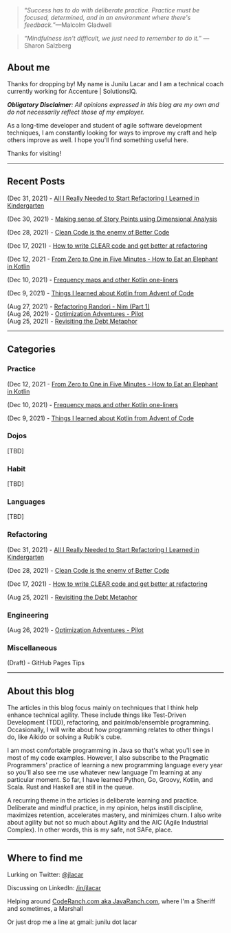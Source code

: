 ###### &nbsp;
> &ldquo;_Success has to do with deliberate practice. Practice must be focused,
> determined, and in an environment where there's feedback._&rdquo;&mdash;Malcolm Gladwell

> &ldquo;_Mindfulness isn't difficult, we just need to remember to do it._&rdquo;
> &mdash;Sharon Salzberg

## About me

Thanks for dropping by! My name is Junilu Lacar and I am a technical coach currently working for Accenture |
SolutionsIQ.

_**Obligatory Disclaimer**: All opinions expressed in this blog are my own and do not necessarily reflect those of my
employer._

As a long-time developer and student of agile software development techniques, I am constantly looking for ways to
improve my craft and help others improve as well. I hope you'll find something useful here.

Thanks for visiting!

----

## Recent Posts

(Dec 31, 2021) - [All I Really Needed to Start Refactoring I Learned in Kindergarten](/refactoring/all-i-needed-to-start-refactoring.md)

(Dec 30, 2021) - [Making sense of Story Points using Dimensional Analysis](/agile/make-sense-of-points.md)

(Dec 28, 2021) - [Clean Code is the enemy of Better Code](/refactoring/clean-code-is-the-enemy.md)

(Dec 17, 2021) - [How to write CLEAR code and get better at refactoring](refactoring/clear-code.md)

(Dec 12, 2021 - [From Zero to One in Five Minutes - How to Eat an Elephant in Kotlin](kotlin/0to1in5.md)

(Dec 10, 2021) - [Frequency maps and other Kotlin one-liners](kotlin/kotlin-oneliners.md)

(Dec 9, 2021) - [Things I learned about Kotlin from Advent of Code](kotlin/aoc-learnings.md)

(Aug 27, 2021) - [Refactoring Randori - Nim (Part 1)](refactoring/nim-1.md)  
(Aug 26, 2021) - [Optimization Adventures - Pilot](coding/premature-optimization-1.md)  
(Aug 25, 2021) - [Revisiting the Debt Metaphor](refactoring/revisiting-tech-debt.md)

----

## Categories

### Practice

(Dec 12, 2021 - [From Zero to One in Five Minutes - How to Eat an Elephant in Kotlin](kotlin/0to1in5.md)

(Dec 10, 2021) - [Frequency maps and other Kotlin one-liners](kotlin/kotlin-oneliners.md)

(Dec 9, 2021) - [Things I learned about Kotlin from Advent of Code](kotlin/aoc-learnings.md)

### Dojos

[TBD]

### Habit

[TBD]

### Languages

[TBD]

### Refactoring

(Dec 31, 2021) - [All I Really Needed to Start Refactoring I Learned in Kindergarten](/refactoring/all-i-needed-to-start-refactoring.md)

(Dec 28, 2021) - [Clean Code is the enemy of Better Code](/refactoring/clean-code-is-the-enemy.md)

(Dec 17, 2021) - [How to write CLEAR code and get better at refactoring](refactoring/clear-code.md)

(Aug 25, 2021) - [Revisiting the Debt Metaphor](refactoring/revisiting-tech-debt.md)

### Engineering

(Aug 26, 2021) - [Optimization Adventures - Pilot](coding/premature-optimization-1.md)

### Miscellaneous

(Draft) - GitHub Pages Tips

----

## About this blog

The articles in this blog focus mainly on techniques that I think help enhance technical agility. These include things
like Test-Driven Development (TDD), refactoring, and pair/mob/ensemble programming. Occasionally, I will write about how
programming relates to other things I do, like Aikido or solving a Rubik's cube.

I am most comfortable programming in Java so that's what you'll see in most of my code examples. However, I also
subscribe to the Pragmatic Programmers' practice of learning a new programming language every year so you'll also see me
use whatever new language I'm learning at any particular moment. So far, I have learned Python, Go, Groovy, Kotlin, and
Scala. Rust and Haskell are still in the queue.

A recurring theme in the articles is deliberate learning and practice. Deliberate and mindful practice, in my opinion,
helps instill discipline, maximizes retention, accelerates mastery, and minimizes churn. I also write about agility but
not so much about Agility and the AIC (Agile Industrial Complex). In other words, this is my safe, not SAFe, place.

----

## Where to find me

Lurking on Twitter: [@jlacar](https://twitter.com/jlacar)

Discussing on LinkedIn: [/in/jlacar](https://linkedin.com/in/jlacar)

Helping around [CodeRanch.com aka JavaRanch.com](https://coderanch.com), where I'm a Sheriff and sometimes, a Marshall

Or just drop me a line at gmail: junilu dot lacar

